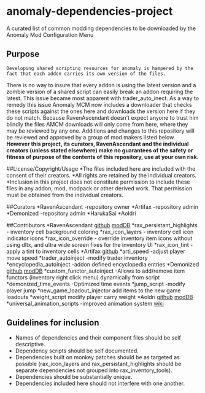 # anomaly-dependencies-project
A curated list of common modding dependencies to be downloaded by the Anomaly Mod Configuration Menu

## Purpose
	Developing shared scripting resources for anomaly is hampered by the fact that each addon carries its own version of the files.
There is no way to insure that every addon is using the latest version and a zombie version of a shared script can easily break an addon requiring the latest.
This issue became most apparent with trader_auto_inect.
As a way to remedy this issue Anomaly MCM now includes a downloader that checks these scripts against the ones here and downloads the version here if they do not match.
Because RavenAscendant doesn't expect anyone to trust him blindly the files AMCM downloads will only come from here, where they may be reviewed by any one.
Additions and changes to this repository will be reviewed and approved by a group of mod makers listed below.
**However this project, its curators, RavenAscendant and the individual creators (unless stated elsewhere) make no guarantees of the safety or fitness of purpose of the contents of this repository, use at your own risk.**

##License/Copyright/Usage
*The files included here are included with the consent of their creators.
*All rights are retained by the individual creators.
*Inclusion in this project does not constitute permission to include these files in any addon, mod, modpack or other derived work. That permission must be obtained from the individual creators.

##Curators
*RavenAscendant -repository owner
*Artifax -repository admin
*Demonized -repository admin
*HarukaSai
*Aoldri


##Contributors
*RavenAscendant [github](https://github.com/RAX-Anomaly) [modDB](https://www.moddb.com/members/ravenascendant/addons)
 *rax_persistant_highlights - inventory cell background coloring
 *rax_icon_layers - inventory cell icon indicator icons
 *rax_icon_override - override inventory item icons without using dltx, and ultra wide screen fixes for the inventory UI
 *rax_icon_tint - apply a tint to inventory cells
*Artifax [github](https://github.com/ahuyn)
 *arti_speed -adjust player move speed
 *trader_autoinject -modify trader inventory
 *encyclopedia_autoinject -addon defined encyclopedia entries
*Demonized [github](https://github.com/themrdemonized) [modDB](https://www.moddb.com/members/themrdemonized/addons)
 *custom_functor_autoinject -Allows to add/remove item functors (inventory right click menu) dynamically from script
 *demonized_time_events -Optimized time events
 *jump_script -modify player jump
 *new_game_loadout_injector add items to the new game loadouts
 *weight_script modify player carry weight
*Aoldri [github](https://github.com/Aoldri ) [modDB](https://www.moddb.com/members/aoldri/addons)
 *universal_animation_scripts -improved animation system [wiki](https://github.com/Aoldri/anomaly-addon-deps/wiki/Universal-Animation-Scripts)
 
## Guidelines for inclusion
* Names of dependencies and their component files should be self descriptive.
* Dependency scripts should be self documented.
* Dependencies built on monkey patches should be as targeted as possible (rax_icon_layers and rax_persistant_highlights should be separate dependencies not grouped into rax_inventory_tools).
* Dependencies should be substantially unique. 
* Dependencies included here should not interfere with one another.
